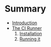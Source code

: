 # Summary
- [Introduction](../../README.md)
- [The CI Runner](admin/index.md)
  1. [Installation](admin/installation.md)
  2. [Running it](admin/running.md)
